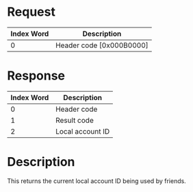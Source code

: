 # Request

| Index Word | Description                |
|------------|----------------------------|
| 0          | Header code \[0x000B0000\] |

# Response

| Index Word | Description      |
|------------|------------------|
| 0          | Header code      |
| 1          | Result code      |
| 2          | Local account ID |

# Description

This returns the current local account ID being used by friends.